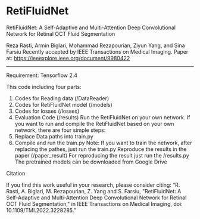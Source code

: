 # RetiFluidNet
RetiFluidNet: A Self-Adaptive and Multi-Attention Deep Convolutional Network for Retinal OCT Fluid Segmentation

Reza Rasti, Armin Biglari, Mohammad Rezapourian, Ziyun Yang, and Sina Farsiu
Recently accepted by IEEE Transactions on Medical Imaging.
Paper at: https://ieeexplore.ieee.org/document/9980422
________________________________________
Requirement: Tensorflow 2.4

This code including four parts:
1.	Codes for Reading data (/DataReader)
2.	Codes for RetiFluidNet model (/models)
3.	Codes for losses (/losses)
4.	Evaluation Code (/results)
Run the RetiFluidNet on your own network. 
If you want to run and compile the RetiFluidNet based on your own network, there are four simple steps:
1.	Replace Data paths into train.py
2.	Compile and run the train.py
Note: If you want to train the network, after replacing the pathes, just run the train.py
Reproduce the results in the paper (/paper_result)
For reproducing the result just run the /results.py
The pretrained models can be downloaded from Google Drive

Citation

If you find this work useful in your research, please consider citing:
“R. Rasti, A. Biglari, M. Rezapourian, Z. Yang and S. Farsiu, "RetiFluidNet: A Self-Adaptive and Multi-Attention Deep Convolutional Network for Retinal OCT Fluid Segmentation," in IEEE Transactions on Medical Imaging, doi: 10.1109/TMI.2022.3228285.”

